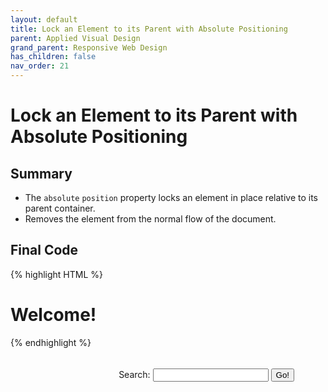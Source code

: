 ```yaml
---
layout: default
title: Lock an Element to its Parent with Absolute Positioning
parent: Applied Visual Design
grand_parent: Responsive Web Design
has_children: false
nav_order: 21
---
```

# Lock an Element to its Parent with Absolute Positioning
## Summary
- The `absolute` `position` property locks an element in place relative to its parent container.
- Removes the element from the normal flow of the document.

## Final Code

{% highlight HTML %}
<style>
  #searchbar {
    position: absolute;
    top: 50px;
    right: 50px;
  }
  section {
    position: relative;
  }
</style>
<body>
  <h1>Welcome!</h1>
  <section>
    <form id="searchbar">
      <label for="search">Search:</label>
      <input type="search" id="search" name="search">
      <input type="submit" name="submit" value="Go!">
    </form>
  </section>
</body>
{% endhighlight %}